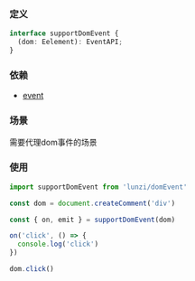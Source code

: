 ### 定义
```typescript
interface supportDomEvent {
  (dom: Eelement): EventAPI;
} 

```

### 依赖
 - [event](event.md)

### 场景

需要代理dom事件的场景

### 使用
```typescript
import supportDomEvent from 'lunzi/domEvent'

const dom = document.createComment('div')

const { on, emit } = supportDomEvent(dom)

on('click', () => {
  console.log('click')
})

dom.click()

```
